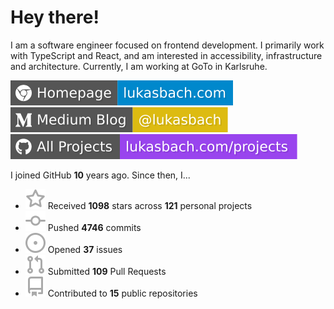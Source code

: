 # Hey there!

I am a software engineer focused on frontend development. I primarily work with TypeScript and React, and am interested in accessibility, infrastructure and architecture. Currently, I am working at GoTo in Karlsruhe.

[![Homepage](./icons/homepage.svg)](https://lukasbach.com)
[![Medium Blog](./icons/medium.svg)](https://medium.com/@lukasbach)
[![My Projects](./icons/projects.svg)](https://lukasbach.com/projects)

I joined GitHub **10** years ago. Since then, I...

- ![](./icons/star.svg) Received **1098** stars across **121** personal projects
- ![](./icons/commit.svg) Pushed **4746** commits
- ![](./icons/issues.svg) Opened **37** issues
- ![](./icons/pr.svg) Submitted **109** Pull Requests
- ![](./icons/repo.svg) Contributed to **15** public repositories
